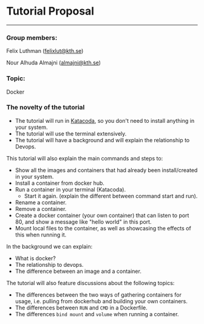 # Tutorial Proposal
----
### Group members:

Felix Luthman (felixlut@kth.se)

Nour Alhuda Almajni (almajni@kth.se)


### Topic:
Docker

### The novelty of the tutorial
- The tutorial will run in
[Katacoda](https://www.katacoda.com/nour95/scenarios/final-docker), so you don't need to
install anything in your system.
- The tutorial will use the terminal extensively.
- The tutorial will have a background and will explain the relationship to Devops.

This tutorial will also explain the main commands and steps to:
- Show all the images and containers that had already been install/created in your system.
- Install a container from docker hub.
- Run a container in your terminal (Katacoda).
    * Start it again. (explain the different between command start and run).
- Rename a container.
- Remove a container.
- Create a docker container (your own container) that can listen to port 80, and show a message like "hello world" in this port.
- Mount local files to the container, as well as showcasing the effects of this when running it.

In the background we can explain:
- What is docker?
- The relationship to devops.
- The difference between an image and a container.

The tutorial will also feature discussions about the following topics:
- The differences between the two ways of gathering containers for usage, i.e. pulling from dockerhub and building your own containers. 
- The differences between `RUN` and `CMD` in a Dockerfile.
- The differences `bind mount` and `volume` when running a container.